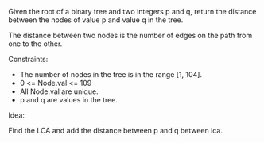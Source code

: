 Given the root of a binary tree and two integers p and q, return the distance between the nodes of value p and value q in the tree.

The distance between two nodes is the number of edges on the path from one to the other.

Constraints:

- The number of nodes in the tree is in the range [1, 104].
- 0 <= Node.val <= 109
- All Node.val are unique.
- p and q are values in the tree.

Idea:

Find the LCA and add the distance between p and q between lca.
